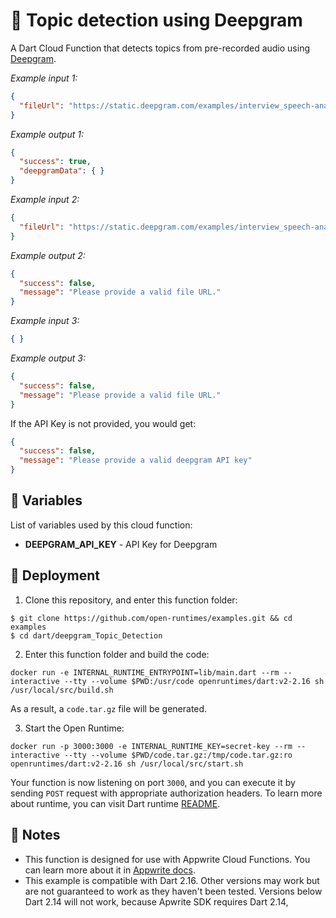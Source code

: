 # 📝 Topic detection using Deepgram

A Dart Cloud Function that detects topics from pre-recorded audio using [Deepgram](https://developers.deepgram.com/).

_Example input 1:_

```json
{
  "fileUrl": "https://static.deepgram.com/examples/interview_speech-analytics.wav"
}
```

_Example output 1:_

```json
{
  "success": true,
  "deepgramData": { }
}
```

_Example input 2:_

```json
{
  "fileUrl": "https://static.deepgram.com/examples/interview_speech-analytics.wav"
}
```

_Example output 2:_

```json
{
  "success": false,
  "message": "Please provide a valid file URL."
}
```

_Example input 3:_

```json
{ }
```

_Example output 3:_

```json
{
  "success": false,
  "message": "Please provide a valid file URL."
}
```

If the API Key is not provided, you would get:

```json
{
  "success": false,
  "message": "Please provide a valid deepgram API key"
}
```

## 📝 Variables

List of variables used by this cloud function:

- **DEEPGRAM_API_KEY** - API Key for Deepgram

## 🚀 Deployment

1. Clone this repository, and enter this function folder:

```
$ git clone https://github.com/open-runtimes/examples.git && cd examples
$ cd dart/deepgram_Topic_Detection
```

2. Enter this function folder and build the code:
```
docker run -e INTERNAL_RUNTIME_ENTRYPOINT=lib/main.dart --rm --interactive --tty --volume $PWD:/usr/code openruntimes/dart:v2-2.16 sh /usr/local/src/build.sh
```
As a result, a `code.tar.gz` file will be generated.

3. Start the Open Runtime:
```
docker run -p 3000:3000 -e INTERNAL_RUNTIME_KEY=secret-key --rm --interactive --tty --volume $PWD/code.tar.gz:/tmp/code.tar.gz:ro openruntimes/dart:v2-2.16 sh /usr/local/src/start.sh
```

Your function is now listening on port `3000`, and you can execute it by sending `POST` request with appropriate authorization headers. To learn more about runtime, you can visit Dart runtime [README](https://github.com/open-runtimes/open-runtimes/tree/main/runtimes/dart-2.16).

## 📝 Notes
 - This function is designed for use with Appwrite Cloud Functions. You can learn more about it in [Appwrite docs](https://appwrite.io/docs/functions).
 - This example is compatible with Dart 2.16. Other versions may work but are not guaranteed to work as they haven't been tested. Versions below Dart 2.14 will not work, because Apwrite SDK requires Dart 2.14,